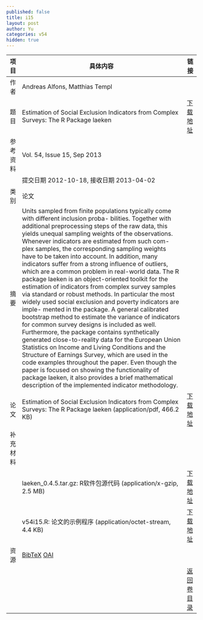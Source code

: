 ```yaml
---
published: false
title: i15
layout: post
author: Yu
categories: v54
hidden: true
---
```


| 项目 | 具体内容 | 链接 |
|---:|---|---|
| 作者 | Andreas Alfons, Matthias Templ| |
| 题目 |Estimation of Social Exclusion Indicators from Complex Surveys: The R Package laeken | [下载地址](http://www.jstatsoft.org/v54/i15/paper) |
| 参考资料 |Vol. 54, Issue 15, Sep 2013 | |
| | 提交日期 2012-10-18, 接收日期 2013-04-02| | 
| 类别 | 论文| |
| 摘要 | Units sampled from finite populations typically come with different inclusion proba- bilities. Together with additional preprocessing steps of the raw data, this yields unequal sampling weights of the observations. Whenever indicators are estimated from such com- plex samples, the corresponding sampling weights have to be taken into account. In addition, many indicators suffer from a strong influence of outliers, which are a common problem in real-world data. The R package laeken is an object-oriented toolkit for the estimation of indicators from complex survey samples via standard or robust methods. In particular the most widely used social exclusion and poverty indicators are imple- mented in the package. A general calibrated bootstrap method to estimate the variance of indicators for common survey designs is included as well. Furthermore, the package contains synthetically generated close-to-reality data for the European Union Statistics on Income and Living Conditions and the Structure of Earnings Survey, which are used in the code examples throughout the paper. Even though the paper is focused on showing the functionality of package laeken, it also provides a brief mathematical description of the implemented indicator methodology.| |
| 论文 | Estimation of Social Exclusion Indicators from Complex Surveys: The R Package laeken  (application/pdf, 466.2 KB)| [下载地址](http://www.jstatsoft.org/v54/i15/paper) |
| 补充材料 | | |
| |laeken_0.4.5.tar.gz: R软件包源代码  (application/x-gzip, 2.5 MB)|  [下载地址](http://www.jstatsoft.org/v54/i15/supp/1) |
| |v54i15.R:            论文的示例程序  (application/octet-stream, 4.4 KB)|  [下载地址](http://www.jstatsoft.org/v54/i15/supp/2) |
| 资源 | [BibTeX](http://www.jstatsoft.org/v54/i15/bibtex) [OAI](http://www.jstatsoft.org/oai?verb=GetRecord&identifier=oai.jstatsoft/v54/i15&prefix=oai_dc)| |
| |  | [返回卷目录]({{site.baseurl}}/volume/v54.html) |